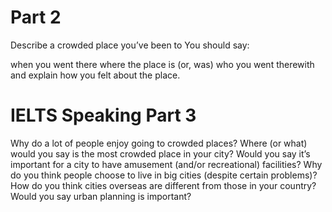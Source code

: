 
Part 2
=======

Describe a crowded place you’ve been to
You should say:

when you went there
where the place is (or, was)
who you went therewith
and explain how you felt about the place.

IELTS Speaking Part 3
====================

Why do a lot of people enjoy going to crowded places?
Where (or what) would you say is the most crowded place in your city?
Would you say it’s important for a city to have amusement (and/or recreational) facilities?
Why do you think people choose to live in big cities (despite certain problems)?
How do you think cities overseas are different from those in your country?
Would you say urban planning is important?